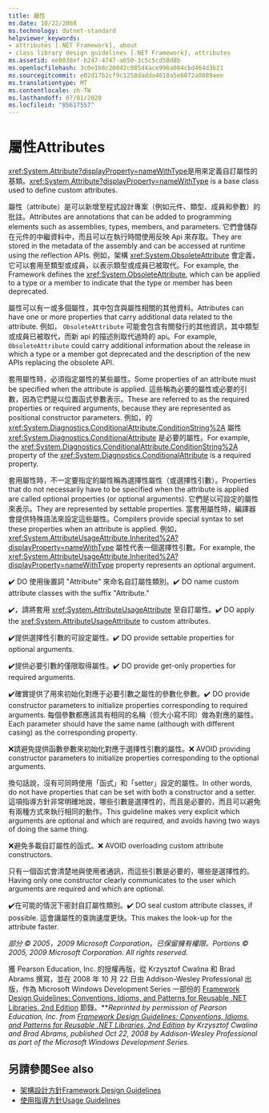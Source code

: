 ```yaml
---
title: 屬性
ms.date: 10/22/2008
ms.technology: dotnet-standard
helpviewer_keywords:
- attributes [.NET Framework], about
- class library design guidelines [.NET Framework], attributes
ms.assetid: ee0038ef-b247-4747-a650-3c5c5cd58d8b
ms.openlocfilehash: 3c0e1b8c20042c085d4ace996a084cbd464d3b21
ms.sourcegitcommit: e02d17b2cf9c1258dadda4810a5e6072a0089aee
ms.translationtype: MT
ms.contentlocale: zh-TW
ms.lasthandoff: 07/01/2020
ms.locfileid: "85617557"
---
```

# <a name="attributes"></a><span data-ttu-id="d2470-102">屬性</span><span class="sxs-lookup"><span data-stu-id="d2470-102">Attributes</span></span>
<span data-ttu-id="d2470-103"><xref:System.Attribute?displayProperty=nameWithType>是用來定義自訂屬性的基類。</span><span class="sxs-lookup"><span data-stu-id="d2470-103"><xref:System.Attribute?displayProperty=nameWithType> is a base class used to define custom attributes.</span></span>

 <span data-ttu-id="d2470-104">屬性（attribute）是可以新增至程式設計專案（例如元件、類型、成員和參數）的批註。</span><span class="sxs-lookup"><span data-stu-id="d2470-104">Attributes are annotations that can be added to programming elements such as assemblies, types, members, and parameters.</span></span> <span data-ttu-id="d2470-105">它們會儲存在元件的中繼資料中，而且可以在執行時間使用反映 Api 來存取。</span><span class="sxs-lookup"><span data-stu-id="d2470-105">They are stored in the metadata of the assembly and can be accessed at runtime using the reflection APIs.</span></span> <span data-ttu-id="d2470-106">例如，架構 <xref:System.ObsoleteAttribute> 會定義，它可以套用至類型或成員，以表示類型或成員已被取代。</span><span class="sxs-lookup"><span data-stu-id="d2470-106">For example, the Framework defines the <xref:System.ObsoleteAttribute>, which can be applied to a type or a member to indicate that the type or member has been deprecated.</span></span>

 <span data-ttu-id="d2470-107">屬性可以有一或多個屬性，其中包含與屬性相關的其他資料。</span><span class="sxs-lookup"><span data-stu-id="d2470-107">Attributes can have one or more properties that carry additional data related to the attribute.</span></span> <span data-ttu-id="d2470-108">例如， `ObsoleteAttribute` 可能會包含有關發行的其他資訊，其中類型或成員已被取代，而新 api 的描述則取代過時的 api。</span><span class="sxs-lookup"><span data-stu-id="d2470-108">For example, `ObsoleteAttribute` could carry additional information about the release in which a type or a member got deprecated and the description of the new APIs replacing the obsolete API.</span></span>

 <span data-ttu-id="d2470-109">套用屬性時，必須指定屬性的某些屬性。</span><span class="sxs-lookup"><span data-stu-id="d2470-109">Some properties of an attribute must be specified when the attribute is applied.</span></span> <span data-ttu-id="d2470-110">這些稱為必要的屬性或必要的引數，因為它們是以位置函式參數表示。</span><span class="sxs-lookup"><span data-stu-id="d2470-110">These are referred to as the required properties or required arguments, because they are represented as positional constructor parameters.</span></span> <span data-ttu-id="d2470-111">例如，的 <xref:System.Diagnostics.ConditionalAttribute.ConditionString%2A> 屬性 <xref:System.Diagnostics.ConditionalAttribute> 是必要的屬性。</span><span class="sxs-lookup"><span data-stu-id="d2470-111">For example, the <xref:System.Diagnostics.ConditionalAttribute.ConditionString%2A> property of the <xref:System.Diagnostics.ConditionalAttribute> is a required property.</span></span>

 <span data-ttu-id="d2470-112">套用屬性時，不一定要指定的屬性稱為選擇性屬性（或選擇性引數）。</span><span class="sxs-lookup"><span data-stu-id="d2470-112">Properties that do not necessarily have to be specified when the attribute is applied are called optional properties (or optional arguments).</span></span> <span data-ttu-id="d2470-113">它們是以可設定的屬性來表示。</span><span class="sxs-lookup"><span data-stu-id="d2470-113">They are represented by settable properties.</span></span> <span data-ttu-id="d2470-114">當套用屬性時，編譯器會提供特殊語法來設定這些屬性。</span><span class="sxs-lookup"><span data-stu-id="d2470-114">Compilers provide special syntax to set these properties when an attribute is applied.</span></span> <span data-ttu-id="d2470-115">例如， <xref:System.AttributeUsageAttribute.Inherited%2A?displayProperty=nameWithType> 屬性代表一個選擇性引數。</span><span class="sxs-lookup"><span data-stu-id="d2470-115">For example, the <xref:System.AttributeUsageAttribute.Inherited%2A?displayProperty=nameWithType> property represents an optional argument.</span></span>

 <span data-ttu-id="d2470-116">✔️ DO 使用後置詞 "Attribute" 來命名自訂屬性類別。</span><span class="sxs-lookup"><span data-stu-id="d2470-116">✔️ DO name custom attribute classes with the suffix "Attribute."</span></span>

 <span data-ttu-id="d2470-117">✔️，請將套用 <xref:System.AttributeUsageAttribute> 至自訂屬性。</span><span class="sxs-lookup"><span data-stu-id="d2470-117">✔️ DO apply the <xref:System.AttributeUsageAttribute> to custom attributes.</span></span>

 <span data-ttu-id="d2470-118">✔️提供選擇性引數的可設定屬性。</span><span class="sxs-lookup"><span data-stu-id="d2470-118">✔️ DO provide settable properties for optional arguments.</span></span>

 <span data-ttu-id="d2470-119">✔️提供必要引數的僅限取得屬性。</span><span class="sxs-lookup"><span data-stu-id="d2470-119">✔️ DO provide get-only properties for required arguments.</span></span>

 <span data-ttu-id="d2470-120">✔️確實提供了用來初始化對應于必要引數之屬性的參數化參數。</span><span class="sxs-lookup"><span data-stu-id="d2470-120">✔️ DO provide constructor parameters to initialize properties corresponding to required arguments.</span></span> <span data-ttu-id="d2470-121">每個參數都應該具有相同的名稱（但大小寫不同）做為對應的屬性。</span><span class="sxs-lookup"><span data-stu-id="d2470-121">Each parameter should have the same name (although with different casing) as the corresponding property.</span></span>

 <span data-ttu-id="d2470-122">❌請避免提供函數參數來初始化對應于選擇性引數的屬性。</span><span class="sxs-lookup"><span data-stu-id="d2470-122">❌ AVOID providing constructor parameters to initialize properties corresponding to the optional arguments.</span></span>

 <span data-ttu-id="d2470-123">換句話說，沒有可同時使用「函式」和「setter」設定的屬性。</span><span class="sxs-lookup"><span data-stu-id="d2470-123">In other words, do not have properties that can be set with both a constructor and a setter.</span></span> <span data-ttu-id="d2470-124">這項指導方針非常明確地說，哪些引數是選擇性的，而且是必要的，而且可以避免有兩種方式來執行相同的動作。</span><span class="sxs-lookup"><span data-stu-id="d2470-124">This guideline makes very explicit which arguments are optional and which are required, and avoids having two ways of doing the same thing.</span></span>

 <span data-ttu-id="d2470-125">❌避免多載自訂屬性的函式。</span><span class="sxs-lookup"><span data-stu-id="d2470-125">❌ AVOID overloading custom attribute constructors.</span></span>

 <span data-ttu-id="d2470-126">只有一個函式會清楚地與使用者通訊，而這些引數是必要的，哪些是選擇性的。</span><span class="sxs-lookup"><span data-stu-id="d2470-126">Having only one constructor clearly communicates to the user which arguments are required and which are optional.</span></span>

 <span data-ttu-id="d2470-127">✔️在可能的情況下密封自訂屬性類別。</span><span class="sxs-lookup"><span data-stu-id="d2470-127">✔️ DO seal custom attribute classes, if possible.</span></span> <span data-ttu-id="d2470-128">這會讓屬性的查詢速度更快。</span><span class="sxs-lookup"><span data-stu-id="d2470-128">This makes the look-up for the attribute faster.</span></span>

 <span data-ttu-id="d2470-129">*部分 &copy; 2005，2009 Microsoft Corporation。已保留擁有權限。*</span><span class="sxs-lookup"><span data-stu-id="d2470-129">*Portions &copy; 2005, 2009 Microsoft Corporation. All rights reserved.*</span></span>

 <span data-ttu-id="d2470-130">獲 Pearson Education, Inc. 的授權再版，從 Krzysztof Cwalina 和 Brad Abrams 撰寫，並在 2008 年 10 月 22 日由 Addison-Wesley Professional 出版，作為 Microsoft Windows Development Series 一部份的 [Framework Design Guidelines: Conventions, Idioms, and Patterns for Reusable .NET Libraries, 2nd Edition](https://www.informit.com/store/framework-design-guidelines-conventions-idioms-and-9780321545619) 節錄。\*\*</span><span class="sxs-lookup"><span data-stu-id="d2470-130">*Reprinted by permission of Pearson Education, Inc. from [Framework Design Guidelines: Conventions, Idioms, and Patterns for Reusable .NET Libraries, 2nd Edition](https://www.informit.com/store/framework-design-guidelines-conventions-idioms-and-9780321545619) by Krzysztof Cwalina and Brad Abrams, published Oct 22, 2008 by Addison-Wesley Professional as part of the Microsoft Windows Development Series.*</span></span>

## <a name="see-also"></a><span data-ttu-id="d2470-131">另請參閱</span><span class="sxs-lookup"><span data-stu-id="d2470-131">See also</span></span>

- [<span data-ttu-id="d2470-132">架構設計方針</span><span class="sxs-lookup"><span data-stu-id="d2470-132">Framework Design Guidelines</span></span>](index.md)
- [<span data-ttu-id="d2470-133">使用指導方針</span><span class="sxs-lookup"><span data-stu-id="d2470-133">Usage Guidelines</span></span>](usage-guidelines.md)
